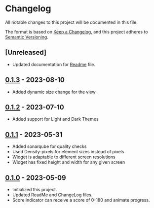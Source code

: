 # Changelog

All notable changes to this project will be documented in this file.

The format is based on [Keep a Changelog](https://keepachangelog.com/en/1.0.0/), and this project
adheres to [Semantic Versioning](https://semver.org/spec/v2.0.0.html).

## [Unreleased]
- Updated documentation for [Readme] file.

## [0.1.3] - 2023-08-10
- Added dynamic size change for the view

## [0.1.2] - 2023-07-10
- Added support for Light and Dark Themes

## [0.1.1] - 2023-05-31
- Added sonarqube for quality checks
- Used Density-pixels for element sizes instead of pixels
- Widget is adaptable to different screen resolutions
- Widget has fixed height and width for any given screen

## [0.1.0] - 2023-05-09
- Initialized this project.
- Updated ReadMe and ChangeLog files.
- Score indicator can receive a score of 0-180 and animate progress.

[0.1.0]: https://github.com/lenblazy/ScoreIndicator/releases/tag/v0.1.0
[0.1.1]: https://github.com/lenblazy/ScoreIndicator/releases/tag/v0.1.1
[0.1.2]: https://github.com/lenblazy/ScoreIndicator/releases/tag/v0.1.2
[0.1.3]: https://github.com/lenblazy/ScoreIndicator/releases/tag/v0.1.3
[Readme]: https://github.com/lenblazy/ScoreIndicator/blob/main/README.md